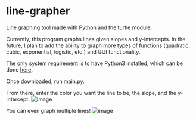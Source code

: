 # line-grapher
Line graphing tool made with Python and the turtle module.

Currently, this program graphs lines given slopes and y-intercepts. In the future, I plan to add the ability
to graph more types of functions (quadratic, cubic, exponential, logistic, etc.) and GUI functionality. 

The only system requirement is to have Python3 installed, which can be done [here](https://www.python.org/downloads/).

Once downloaded, run main.py.

From there, enter the color you want the line to be, the slope, and the y-intercept.
![image](https://github.com/akshay-p-123/line-grapher/assets/80610931/5de0b686-4dae-4687-a77b-1d13f1df274d)

You can even graph multiple lines!
![image](https://github.com/akshay-p-123/line-grapher/assets/80610931/42ae789a-276c-4ddd-9e2e-805a6c2fd43e)






